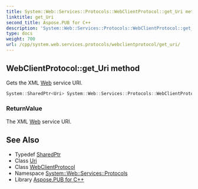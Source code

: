 ```yaml
---
title: System::Web::Services::Protocols::WebClientProtocol::get_Uri method
linktitle: get_Uri
second_title: Aspose.PUB for C++
description: 'System::Web::Services::Protocols::WebClientProtocol::get_Uri method. Gets the XML Web service URI in C++.'
type: docs
weight: 700
url: /cpp/system.web.services.protocols/webclientprotocol/get_uri/
---
```

## WebClientProtocol::get_Uri method


Gets the XML [Web](../../../system.web/) service URI.

```cpp
System::SharedPtr<Uri> System::Web::Services::Protocols::WebClientProtocol::get_Uri()
```


### ReturnValue

The XML [Web](../../../system.web/) service URI.

## See Also

* Typedef [SharedPtr](../../../system/sharedptr/)
* Class [Uri](../../../system/uri/)
* Class [WebClientProtocol](../)
* Namespace [System::Web::Services::Protocols](../../)
* Library [Aspose.PUB for C++](../../../)
